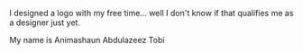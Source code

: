 I designed a logo with my free time... well I don't know if that qualifies me as a designer just yet.

My name is Animashaun Abdulazeez Tobi
